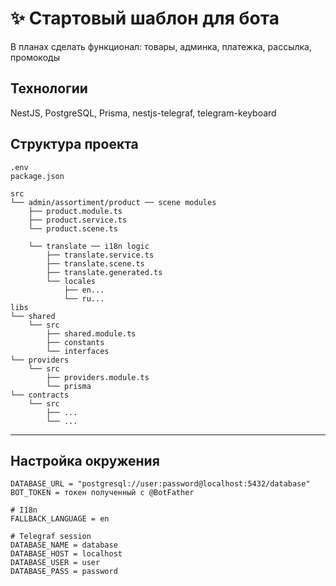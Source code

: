# :sparkles: Стартовый шаблон для бота

В планах сделать функционал: товары, админка, платежка, рассылка, промокоды

## Технологии

NestJS, PostgreSQL, Prisma, nestjs-telegraf, telegram-keyboard

## Структура проекта

```
.env
package.json

src
└── admin/assortiment/product ── scene modules
    ├── product.module.ts
    ├── product.service.ts
	└── product.scene.ts

	└── translate ── i18n logic
		├── translate.service.ts
		├── translate.scene.ts
		├── translate.generated.ts
		└── locales
			├── en...
			└── ru...
libs
└── shared
    └── src
		├── shared.module.ts
		├── constants
		└── interfaces
└── providers
    └── src
		├── providers.module.ts
		└── prisma
└── contracts
    └── src
		├── ...
		└── ...
```

---

## Настройка окружения

```
DATABASE_URL = "postgresql://user:password@localhost:5432/database"
BOT_TOKEN = токен полученный с @BotFather

# I18n
FALLBACK_LANGUAGE = en

# Telegraf session
DATABASE_NAME = database
DATABASE_HOST = localhost
DATABASE_USER = user
DATABASE_PASS = password
```
